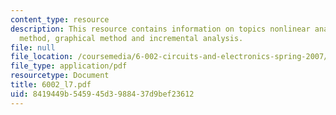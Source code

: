 ```yaml
---
content_type: resource
description: This resource contains information on topics nonlinear analysis, analytical
  method, graphical method and incremental analysis.
file: null
file_location: /coursemedia/6-002-circuits-and-electronics-spring-2007/8419449b545945d3988437d9bef23612_6002_l7.pdf
file_type: application/pdf
resourcetype: Document
title: 6002_l7.pdf
uid: 8419449b-5459-45d3-9884-37d9bef23612
---
```

